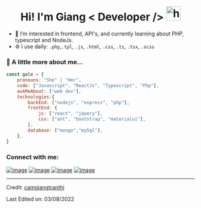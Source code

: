 
<h1 align="center"> Hi! I'm  Giang < Developer /> <img src="https://user-images.githubusercontent.com/1303154/88677602-1635ba80-d120-11ea-84d8-d263ba5fc3c0.gif" width="38px" height="38px" alt="hi"></h1>

- :seedling: I’m interested in frontend, API's, and currently learning about PHP, typescript and NodeJs.
- ⚙️  I use daily: `.php`,`.tpl`, `.js`, `.html`, `.css`, `.ts`, `.tsx`, `.scss`

### 🚀 A little more about me...

```javascript
const gale = {
    pronouns: "She" | "Her",
    code: ["Javascript", "ReactJs", "Typescript", "Php"],
    askMeAbout: ["web dev"],
    technologies:{
        backEnd: ["nodejs", "express", "php"],
        frontEnd: {
            js: ["react", "jquery"],
            css: ["ant", "bootstrap", "materialui"],
        },
        database: ["mongo","mySql"],
    },
}
```

<h3 >Connect with me:</h3>
<div>

[![image](https://img.shields.io/badge/LinkedIn-0077B5?style=for-the-badge&logo=linkedin&logoColor=white)](https://www.linkedin.com/in/cẩm-giang-9aaa5621a/)
[![image](https://img.shields.io/badge/Instagram-E4405F?style=for-the-badge&logo=instagram&logoColor=white)](https://www.instagram.com/20.thag.10/?hl=vi)
[![image](https://img.shields.io/badge/Facebook-1DA1F2?style=for-the-badge&logo=facebook&logoColor=white)](https://www.facebook.com/camgiang20s)
[![image](https://img.shields.io/badge/Gmail-D14836?style=for-the-badge&logo=gmail&logoColor=white)](mailto:camgiangtranthi2310@gmail.com)
  
</div>

------

Credit: [camgiangtranthi](https://github.com/camgiangtranthi)

Last Edited on: 03/08/2022
  
